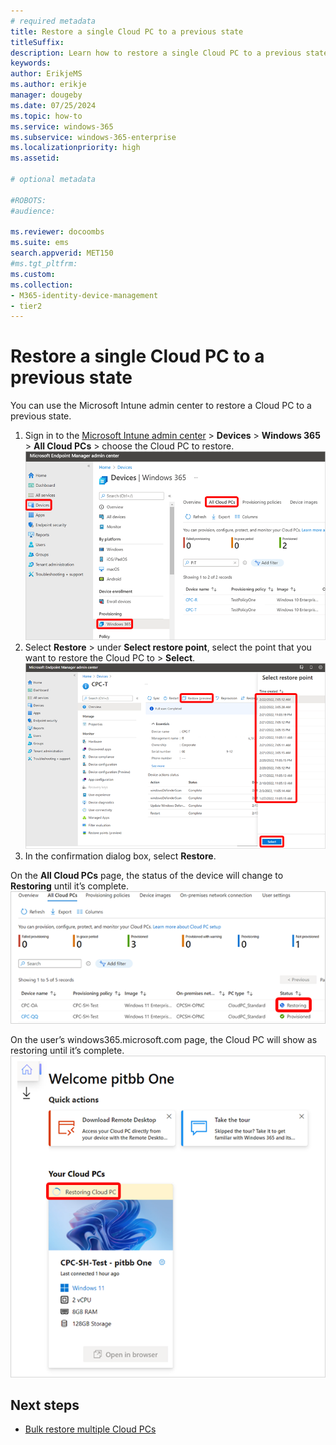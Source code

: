 ```yaml
---
# required metadata
title: Restore a single Cloud PC to a previous state
titleSuffix:
description: Learn how to restore a single Cloud PC to a previous state using the Microsoft Intune admin center.
keywords:
author: ErikjeMS 
ms.author: erikje
manager: dougeby
ms.date: 07/25/2024
ms.topic: how-to
ms.service: windows-365
ms.subservice: windows-365-enterprise
ms.localizationpriority: high
ms.assetid: 

# optional metadata

#ROBOTS:
#audience:

ms.reviewer: docoombs
ms.suite: ems
search.appverid: MET150
#ms.tgt_pltfrm:
ms.custom: 
ms.collection:
- M365-identity-device-management
- tier2
---
```


# Restore a single Cloud PC to a previous state

You can use the Microsoft Intune admin center to restore a Cloud PC to a previous state.

1. Sign in to the [Microsoft Intune admin center](https://go.microsoft.com/fwlink/?linkid=2109431) > **Devices** > **Windows 365** > **All Cloud PCs** > choose the Cloud PC to restore.
![Screenshot of choose a Cloud PC](./media/restore-single-cloud-pc/choose-cloud-pc.png)
2. Select **Restore** > under **Select restore point**, select the point that you want to restore the Cloud PC to > **Select**.
![Screenshot of selecting a restore point](./media/restore-single-cloud-pc/select-restore-point.png)
3. In the confirmation dialog box, select **Restore**.

On the **All Cloud PCs** page, the status of the device will change to **Restoring** until it’s complete.
![Screenshot of Cloud PC restore status](./media/restore-single-cloud-pc/restore-status.png)

On the user’s windows365.microsoft.com page, the Cloud PC will show as restoring until it’s complete.
![Screenshot of end user restore status](./media/restore-single-cloud-pc/end-user-restore-status.png)

<!-- ########################## -->
## Next steps

- [Bulk restore multiple Cloud PCs](restore-bulk.md)
